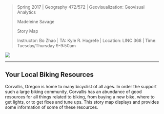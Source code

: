 > Spring 2017 | Geography 472/572 | Geovisualization: Geovisual Analytics
>
> Madeleine Savage
>
> Story Map 
>
> Instructor: Bo Zhao | TA: Kyle R. Hogrefe | Location: LINC 368 | Time: Tuesday/Thursday 9-9:50am

![](Your-Local-Biking-Resources-3/img/Corvallis3.jpg)

------

## **Your Local Biking Resources**

Corvallis, Oregon is home to many bicyclist of all ages. In order the support such a large biking community, 
Corvallis has an abundance of good resources for all things related to biking, from buying a new bike, where 
to get lights, or to get fixes and tune ups. This story map displays and provides some information of some of
these resources. 

